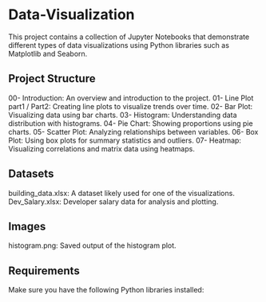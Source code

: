 # Data-Visualization
This project contains a collection of Jupyter Notebooks that demonstrate different types of data visualizations using Python libraries such as Matplotlib and Seaborn.

## Project Structure
  00- Introduction: An overview and introduction to the project.
  01- Line Plot part1 / Part2: Creating line plots to visualize trends over time.
  02- Bar Plot: Visualizing data using bar charts.
  03- Histogram: Understanding data distribution with histograms.
  04- Pie Chart: Showing proportions using pie charts.
  05- Scatter Plot: Analyzing relationships between variables.
  06- Box Plot: Using box plots for summary statistics and outliers.
  07- Heatmap: Visualizing correlations and matrix data using heatmaps.

## Datasets
  building_data.xlsx: A dataset likely used for one of the visualizations.
  Dev_Salary.xlsx: Developer salary data for analysis and plotting.

## Images
  histogram.png: Saved output of the histogram plot.
  
## Requirements
  Make sure you have the following Python libraries installed:
  ~~~pip install pandas matplotlib seaborn~~~

